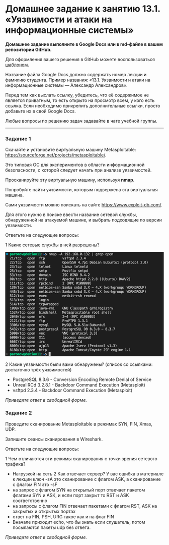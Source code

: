 # Домашнее задание к занятию 13.1. «Уязвимости и атаки на информационные системы»

**Домашнее задание выполните в Google Docs или в md-файле в вашем репозитории GitHub.** 

Для оформления вашего решения в GitHub можете воспользоваться [шаблоном](https://github.com/netology-code/sys-pattern-homework).

Название файла Google Docs должно содержать номер лекции и фамилию студента. Пример названия: «13.1. Уязвимости и атаки на информационные системы — Александр Александров».

Перед тем как выслать ссылку, убедитесь, что её содержимое не является приватным, то есть открыто на просмотр всем, у кого есть ссылка. Если необходимо прикрепить дополнительные ссылки, просто добавьте их в свой Google Docs.

Любые вопросы по решению задач задавайте в чате учебной группы.

------

### Задание 1

Скачайте и установите виртуальную машину Metasploitable: https://sourceforge.net/projects/metasploitable/.

Это типовая ОС для экспериментов в области информационной безопасности, с которой следует начать при анализе уязвимостей.

Просканируйте эту виртуальную машину, используя **nmap**.

Попробуйте найти уязвимости, которым подвержена эта виртуальная машина.

Сами уязвимости можно поискать на сайте https://www.exploit-db.com/.

Для этого нужно в поиске ввести название сетевой службы, обнаруженной на атакуемой машине, и выбрать подходящие по версии уязвимости.

Ответьте на следующие вопросы:

1 Какие сетевые службы в ней разрешены?

![](https://github.com/Romera14/hw_13.1/blob/main/Снимок%20экрана%202023-03-10%20в%2021.51.01.png)

2 Какие уязвимости были вами обнаружены? (список со ссылками: достаточно трёх уязвимостей)
* PostgreSQL 8.3.6 - Conversion Encoding Remote Denial of Service
* UnrealIRCd 3.2.8.1 - Backdoor Command Execution (Metasploit)
* vsftpd 2.3.4 - Backdoor Command Execution (Metasploit)
  
*Приведите ответ в свободной форме.*  

### Задание 2

Проведите сканирование Metasploitable в режимах SYN, FIN, Xmas, UDP.

Запишите сеансы сканирования в Wireshark.

Ответьте на следующие вопросы:

1 Чем отличаются эти режимы сканирования с точки зрения сетевого трафика?
- Нагрузкой на сеть
2 Как отвечает сервер?
 У вас ошибка в материале к лекции ключ -sA это сканирование с флагом ASK, а сканирование с флагом FIN это -sF
- на запрос с флагом SYN на открытый порт отвечает пакетом флагами SYN и ASK, и если порт закрыт то RST и ASK соответственно
- на запросы с флагом FIN отвечает пакетами с флагом RST, ASK на закрытых и открытых портах
- ответ на FIN, PSH, URG такое как и на флаг FIN
- Вначале приходит echo, что бы знать если слушатель, потом посылаются пакеты udp без ответа.

*Приведите ответ в свободной форме.*
